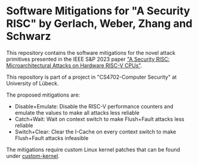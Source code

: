 # Software Mitigations for "A Security RISC" by Gerlach, Weber, Zhang and Schwarz
This repository contains the software mitigations for the novel attack primitives presented in the IEEE S&P 2023 paper ["A Security RISC: Microarchitectural Attacks on Hardware RISC-V CPUs"](https://misc0110.net/files/riscv_attacks_sp23.pdf). 

This repository is part of a project in "CS4702-Computer Security" at University of Lübeck.

The proposed mitigations are:
- Disable+Emulate: Disable the RISC-V performance counters and emulate the values to make all attacks less reliable
- Catch+Wait: Wait on context switch to make Flush+Fault attacks less reliable
- Switch+Clear: Clear the I-Cache on every context switch to make Flush+Fault attacks infeasible

The mitigations require custom Linux kernel patches that can be found under [custom-kernel](./custom-kernel/).
